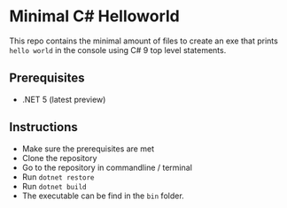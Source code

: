 # Minimal C# Helloworld
This repo contains the minimal amount of files to create an exe that prints `hello world` in the console using C# 9 top level statements.

## Prerequisites
- .NET 5 (latest preview)

## Instructions
- Make sure the prerequisites are met
- Clone the repository
- Go to the repository in commandline / terminal
- Run `dotnet restore`
- Run `dotnet build`
- The executable can be find in the `bin` folder. 
